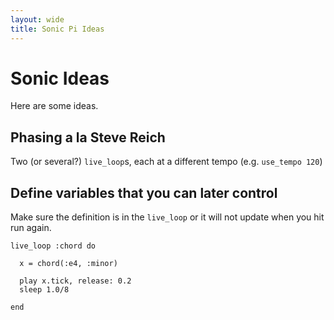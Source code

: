 ```yaml
---
layout: wide
title: Sonic Pi Ideas
---
```



# Sonic Ideas

Here are some ideas.

## Phasing a la Steve Reich
Two (or several?) `live_loop`s, each at a different tempo (e.g. `use_tempo 120`)

## Define variables that you can later control

Make sure the definition is in the `live_loop` or it will not update when you hit run again.

```
live_loop :chord do
  
  x = chord(:e4, :minor)
  
  play x.tick, release: 0.2
  sleep 1.0/8
  
end
```

